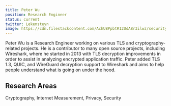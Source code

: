 ```yaml
---
title: Peter Wu
position: Research Engineer
status: current
twitter: Lekensteyn
image: https://cdn.filestackcontent.com/AchUBPpbtR12UdA8r3ilwz/security=policy:eyJleHBpcnkiOjIyMzA3NDg5OTAsImNhbGwiOlsicmVhZCIsImNvbnZlcnQiXSwiaGFuZGxlIjoiWXN0bFQ2SGVRZ2VWeW5yZHZLVzIifQ==,signature:cdb0c833e7631982fef2d17c63792db92100e5e570bdc53468d4e18afec66b44/cache=expiry:max/resize=w:600,h:600,fit:crop,align:faces/rotate=d:exif/YstlT6HeQgeVynrdvKW2
---
```

Peter Wu is a Research Engineer working on various TLS and cryptography-related projects. He is a contributor to many open source projects, including Wireshark, where he started in 2013 with TLS decryption improvements in order to assist in analyzing encrypted application traffic. Peter added TLS 1.3, QUIC, and WireGuard decryption support to Wireshark and aims to help people understand what is going on under the hood.

## Research Areas
Cryptography, Internet Measurement, Privacy, Security
